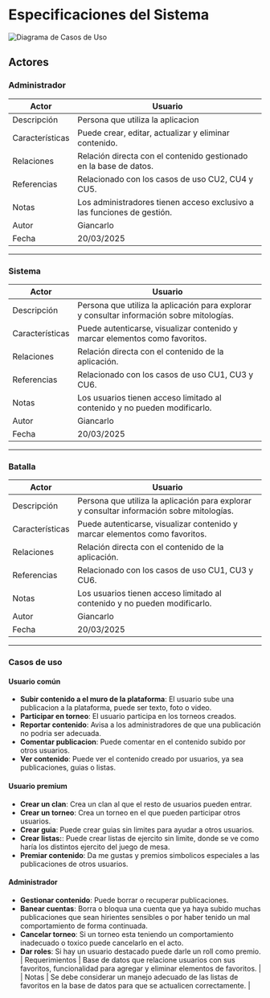 # Especificaciones del Sistema

![Diagrama de Casos de Uso](/Imagenes/casos_de_uso.png)

## Actores

### Administrador

| Actor | Usuario |
|---|---|
| Descripción | Persona que utiliza la aplicacion |
| Características | Puede crear, editar, actualizar y eliminar contenido. |
| Relaciones | Relación directa con el contenido gestionado en la base de datos. |
| Referencias | Relacionado con los casos de uso CU2, CU4 y CU5. |
| Notas | Los administradores tienen acceso exclusivo a las funciones de gestión. |
| Autor | Giancarlo |
| Fecha | 20/03/2025 |

---

### Sistema

| Actor | Usuario |
|---|---|
| Descripción | Persona que utiliza la aplicación para explorar y consultar información sobre mitologías. |
| Características | Puede autenticarse, visualizar contenido y marcar elementos como favoritos. |
| Relaciones | Relación directa con el contenido de la aplicación. |
| Referencias | Relacionado con los casos de uso CU1, CU3 y CU6. |
| Notas | Los usuarios tienen acceso limitado al contenido y no pueden modificarlo. |
| Autor | Giancarlo |
| Fecha | 20/03/2025 |

---

### Batalla

| Actor | Usuario |
|---|---|
| Descripción | Persona que utiliza la aplicación para explorar y consultar información sobre mitologías. |
| Características | Puede autenticarse, visualizar contenido y marcar elementos como favoritos. |
| Relaciones | Relación directa con el contenido de la aplicación. |
| Referencias | Relacionado con los casos de uso CU1, CU3 y CU6. |
| Notas | Los usuarios tienen acceso limitado al contenido y no pueden modificarlo. |
| Autor | Giancarlo |
| Fecha | 20/03/2025 |

---

### Casos de uso
#### Usuario común
* **Subir contenido a el muro de la plataforma**: El usuario sube una publicacion a la plataforma, puede ser texto, foto o video.
* **Participar en torneo**: El usuario participa en los torneos creados.
* **Reportar contenido**: Avisa a los administradores de que una publicación no podria ser adecuada. 
* **Comentar publicacion**: Puede comentar en el contenido subido por otros usuarios.
* **Ver contenido**: Puede ver el contenido creado por usuarios, ya sea publicaciones, guias o listas.

#### Usuario premium
* **Crear un clan**: Crea un clan al que el resto de usuarios pueden entrar.
* **Crear un torneo**: Crea un torneo en el que pueden participar otros usuarios.
* **Crear guia**: Puede crear guias sin limites para ayudar a otros usuarios.
* **Crear listas:**: Puede crear listas de ejercito sin limite, donde se ve como haría los distintos ejercito del juego de mesa.
* **Premiar contenido**: Da me gustas y premios simbolicos especiales a las publicaciones de otros usuarios.

#### Administrador
* **Gestionar contenido**: Puede borrar o recuperar publicaciones.
* **Banear cuentas**: Borra o bloqua una cuenta que ya haya subido muchas publicaciones que sean hirientes sensibles o por haber tenido un mal comportamiento de forma continuada.
* **Cancelar torneo**: Si un torneo esta teniendo un comportamiento inadecuado o toxico puede cancelarlo en el acto.
* **Dar roles**: Si hay un usuario destacado puede darle un roll como premio.
| Requerimientos | Base de datos que relacione usuarios con sus favoritos, funcionalidad para agregar y eliminar elementos de favoritos. |
| Notas | Se debe considerar un manejo adecuado de las listas de favoritos en la base de datos para que se actualicen correctamente. |
